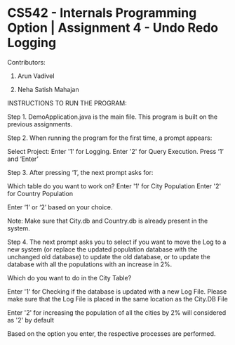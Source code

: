 # CS542 - Internals Programming Option | Assignment 4 - Undo Redo Logging

Contributors:

1. Arun Vadivel

2. Neha Satish Mahajan


INSTRUCTIONS TO RUN THE PROGRAM:

Step 1. DemoApplication.java is the main file. This program is built on the previous assignments.

Step 2. When running the program for the first time, a prompt appears:

Select Project: Enter '1' for Logging. Enter '2' for Query Execution.
Press ‘1’ and ‘Enter’

Step 3. After pressing ‘1’, the next prompt asks for:

Which table do you want to work on?
Enter '1' for City Population
Enter '2' for Country Population

Enter ‘1’ or ‘2’ based on your choice.

Note: Make sure that City.db and Country.db is already present in the system.

Step 4. The next prompt asks you to select if you want to move the Log to a new system (or replace the updated population database with the unchanged old database) to update the old database, or to update the database with all the populations with an increase in 2%.

Which do you want to do in the City Table?

Enter '1' for Checking if the database is updated with a new Log File. Please make sure that the Log File is placed in the same location as the City.DB File

Enter '2' for increasing the population of all the cities by 2% will considered as '2' by default

Based on the option you enter, the respective processes are performed.
